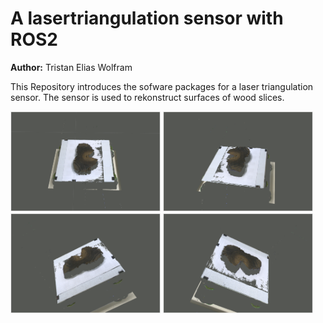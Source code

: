 # A lasertriangulation  sensor with ROS2

**Author:** Tristan Elias Wolfram

This Repository introduces the sofware packages for a laser triangulation sensor. The sensor is used to rekonstruct surfaces of wood slices.  

<img src="doc_imgs/scan_img_0.png" alt="scan0" width="240" height="160">
<img src="doc_imgs/scan_img_1.png" alt="scan1" width="240" height="160">

<img src="doc_imgs/scan_img_2.png" alt="scan2" width="240" height="160">
<img src="doc_imgs/scan_img_3.png" alt="scan3" width="240" height="160">